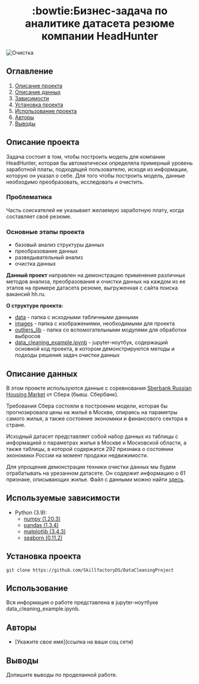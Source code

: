 

# <center>:bowtie:Бизнес-задача по аналитике датасета резюме компании HeadHunter</center>
![Очистка](https://drive.google.com/uc?export=view&id=1nG6ZRDJOwICCdqUEW7B4jRlDA8P1lf3X)

## Оглавление
1. [Описание проекта](#Описание-проекта)
2. [Описание данных](#Описание-данных)
3. [Зависимости](#Зависимости)
4. [Установка проекта](#Установка-проекта)
5. [Использование проекта](#Использование-проекта)
6. [Авторы](#Авторы)
7. [Выводы](Использование-проекта)

## Описание проекта
Задача состоит в том, чтобы  построить модель для компании HeadHunter, которая бы автоматически определяла примерный уровень заработной платы, подходящей пользователю, исходя из информации, которую он указал о себе. Для того чтобы построить модель, данные необходимо преобразовать, исследовать и очистить.

### Проблематика
Часть соискателей не указывает желаемую заработную плату, когда составляет своё резюме.

### Основные этапы проекта
- базовый анализ структуры данных
- преобразование данных
- разведывательный анализ
- очистка данных

**Данный проект** направлен на демонстрацию применения различных методов анализа, преобразования и очистки данных на каждом из ее этапов на примере датасета  резюме, выгруженная с сайта поиска вакансий hh.ru.

**О структуре проекта:**
* [data](https://drive.google.com/drive/folders/1CK13opjyPuEG6zelsPRrN9z5OevTHZR5?usp=sharing) - папка с исходными табличными данными
* [images](./images) - папка с изображениями, необходимыми для проекта
* [outliers_lib](./outliers_lib) - папка со вспомогательными модулями для обработки выбросов 
* [data_cleaning_example.ipynb](./data_cleaning_example.ipynb) - jupyter-ноутбук, содержащий основной код проекта, в котором демонстрируются методы и подходы решения задач очистки данных


## Описание данных
В этом проекте используются данные с соревнования [Sberbank Russian Housing Market](https://www.kaggle.com/c/sberbank-russian-housing-market/data) от Сбера (бывш. Сбербанк).

Требования Сбера состояли в построении модели, которая бы прогнозировала цены на жильё в Москве, опираясь на параметры самого жилья, а также состояние экономики и финансового сектора в стране.

Исходный датасет представляет собой набор данных из таблицы с информацией о параметрах жилья в Москве и Московской области, а также таблицы, в которой содержатся 292 признака о состоянии экономики России на момент продажи недвижимости. 

Для упрощения демонстрации техники очистки данных мы будем отрабатывать на урезанном датасете. Он содержит информацию о 61 признаке, описывающих жилье. Файл с данными можно найти [здесь](./data/sber_data.csv).

## Используемые зависимости
* Python (3.9):
    * [numpy (1.20.3)](https://numpy.org)
    * [pandas (1.3.4)](https://pandas.pydata.org)
    * [matplotlib (3.4.3)](https://matplotlib.org)
    * [seaborn (0.11.2)](https://seaborn.pydata.org)

## Установка проекта

```
git clone https://github.com/SkillfactoryDS/DataCleaningProject
```

## Использование
Вся информация о работе представлена в jupyter-ноутбуке data_cleaning_example.ipynb.

## Авторы

* [Укажите свое имя](ссылка на ваши соц сети)

## Выводы

Допишите выводы по проделанной работе.